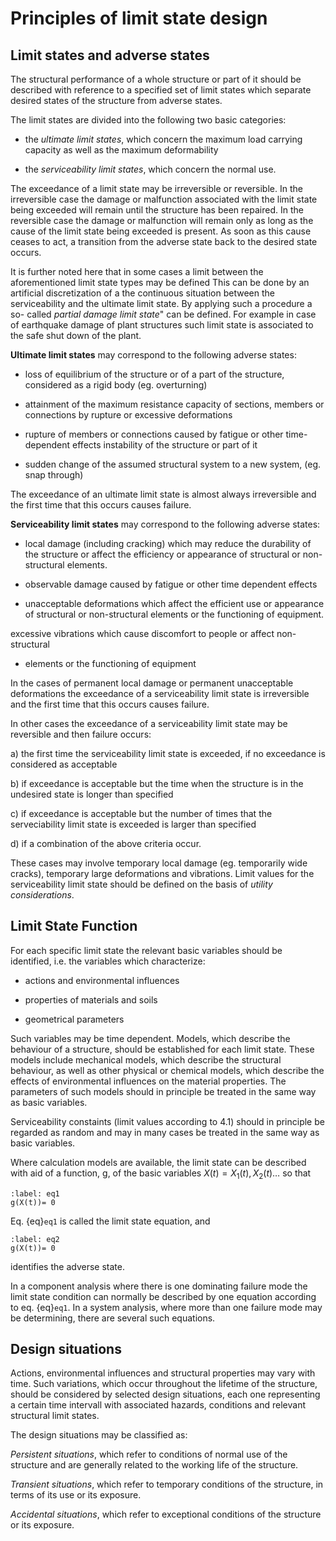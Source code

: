 # Principles of limit state design

## Limit states and adverse states

 The structural performance of a whole structure or part of it should
 be described with reference to a specified set of limit states which
 separate desired states of the structure from adverse states.

 The limit states are divided into the following two basic categories:

-   the *ultimate limit states*, which concern the maximum load carrying
     capacity as well as the maximum deformability

-   the *serviceability limit states*, which concern the normal use.

 The exceedance of a limit state may be irreversible or reversible. In
 the irreversible case the damage or malfunction associated with the
 limit state being exceeded will remain until the structure has been
 repaired. In the reversible case the damage or malfunction will remain
 only as long as the cause of the limit state being exceeded is
 present. As soon as this cause ceases to act, a transition from the
 adverse state back to the desired state occurs.

 It is further noted here that in some cases a limit between the
 aforementioned limit state types may be defined This can be done by an
 artificial discretization of a the continuous situation between the
 serviceability and the ultimate limit state. By applying such a
 procedure a so- called *partial damage limit state*" can be defined.
 For example in case of earthquake damage of plant structures such
 limit state is associated to the safe shut down of the plant.

 **Ultimate limit states** may correspond to the following adverse
 states:

-   loss of equilibrium of the structure or of a part of the structure,
    considered as a rigid body (eg. overturning)

-   attainment of the maximum resistance capacity of sections, members
     or connections by rupture or excessive deformations

-   rupture of members or connections caused by fatigue or other
     time-dependent effects instability of the structure or part of it

-   sudden change of the assumed structural system to a new system, (eg.
     snap through)

 The exceedance of an ultimate limit state is almost always
 irreversible and the first time that this occurs causes failure.

 **Serviceability limit states** may correspond to the following
 adverse states:

-   local damage (including cracking) which may reduce the durability of
    the structure or affect the efficiency or appearance of structural
    or non-structural elements.

-   observable damage caused by fatigue or other time dependent effects

-   unacceptable deformations which affect the efficient use or
     appearance of structural or non-structural elements or the
     functioning of equipment.

 excessive vibrations which cause discomfort to people or affect
 non-structural

-   elements or the functioning of equipment

 In the cases of permanent local damage or permanent unacceptable
 deformations the exceedance of a serviceability limit state is
 irreversible and the first time that this occurs causes failure.

 In other cases the exceedance of a serviceability limit state may be
 reversible and then failure occurs:

a)  the first time the serviceability limit state is exceeded, if no
    exceedance is considered as acceptable

b)  if exceedance is acceptable but the time when the structure is in
    the undesired state is longer than specified

c)  if exceedance is acceptable but the number of times that the
    serveciability limit state is exceeded is larger than specified

d)  if a combination of the above criteria occur.

 These cases may involve temporary local damage (eg. temporarily wide
 cracks), temporary large deformations and vibrations. Limit values for
 the serviceability limit state should be defined on the basis of
 *utility considerations*.

## Limit State Function

 For each specific limit state the relevant basic variables should be
 identified, i.e. the variables which characterize:

-   actions and environmental influences

-   properties of materials and soils

-   geometrical parameters

 Such variables may be time dependent. Models, which describe the
 behaviour of a structure, should be established for each limit state.
 These models include mechanical models, which describe the structural
 behaviour, as well as other physical or chemical models, which
 describe the effects of environmental influences on the material
 properties. The parameters of such models should in principle be
 treated in the same way as basic variables.

 Serviceability constaints (limit values according to 4.1) should in
 principle be regarded as random and may in many cases be treated in
 the same way as basic variables.

 Where calculation models are available, the limit state can be
 described with aid of a function, g, of the basic variables
 $X(t)=X_1(t),X_2(t)\dots$ so that

```{math}
:label: eq1
g(X(t))= 0
```

 Eq. {eq}`eq1` is called the limit state equation, and

```{math}
:label: eq2
g(X(t))= 0
```

 identifies the adverse state.

 In a component analysis where there is one dominating failure mode the
 limit state condition can normally be described by one equation
 according to eq. {eq}`eq1`. In a system analysis, where more than one
 failure mode may be determining, there are several such equations.

## Design situations

 Actions, environmental influences and structural properties may vary
 with time. Such variations, which occur throughout the lifetime of the
 structure, should be considered by selected design situations, each
 one representing a certain time intervall with associated hazards,
 conditions and relevant structural limit states.

 The design situations may be classified as:

 *Persistent situations*, which refer to conditions of normal use of
 the structure and are generally related to the working life of the
 structure.

 *Transient situations*, which refer to temporary conditions of the
 structure, in terms of its use or its exposure.

 *Accidental situations*, which refer to exceptional conditions of the
 structure or its exposure.
